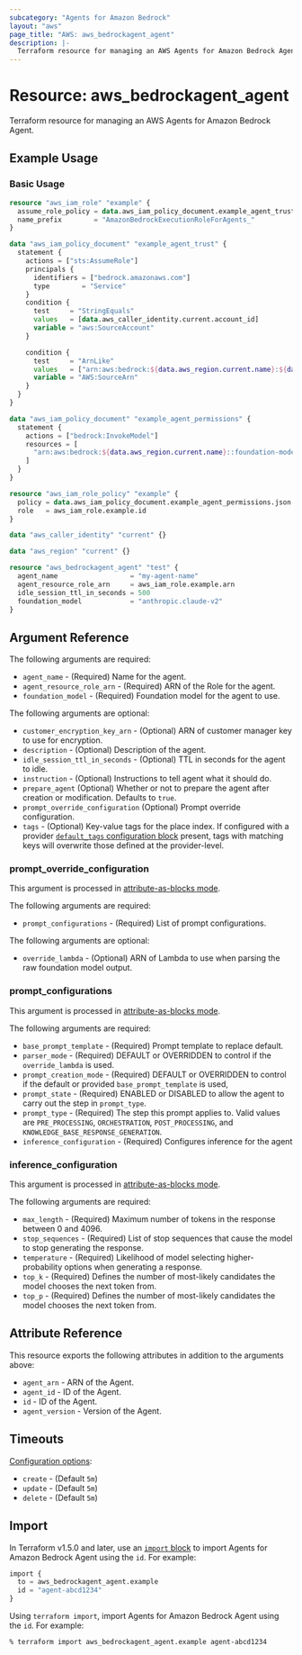 ```yaml
---
subcategory: "Agents for Amazon Bedrock"
layout: "aws"
page_title: "AWS: aws_bedrockagent_agent"
description: |-
  Terraform resource for managing an AWS Agents for Amazon Bedrock Agent.
---
```

# Resource: aws_bedrockagent_agent

Terraform resource for managing an AWS Agents for Amazon Bedrock Agent.

## Example Usage

### Basic Usage

```terraform
resource "aws_iam_role" "example" {
  assume_role_policy = data.aws_iam_policy_document.example_agent_trust.json
  name_prefix        = "AmazonBedrockExecutionRoleForAgents_"
}

data "aws_iam_policy_document" "example_agent_trust" {
  statement {
    actions = ["sts:AssumeRole"]
    principals {
      identifiers = ["bedrock.amazonaws.com"]
      type        = "Service"
    }
    condition {
      test     = "StringEquals"
      values   = [data.aws_caller_identity.current.account_id]
      variable = "aws:SourceAccount"
    }

    condition {
      test     = "ArnLike"
      values   = ["arn:aws:bedrock:${data.aws_region.current.name}:${data.aws_caller_identity.current.account_id}:agent/*"]
      variable = "AWS:SourceArn"
    }
  }
}

data "aws_iam_policy_document" "example_agent_permissions" {
  statement {
    actions = ["bedrock:InvokeModel"]
    resources = [
      "arn:aws:bedrock:${data.aws_region.current.name}::foundation-model/anthropic.claude-v2",
    ]
  }
}

resource "aws_iam_role_policy" "example" {
  policy = data.aws_iam_policy_document.example_agent_permissions.json
  role   = aws_iam_role.example.id
}

data "aws_caller_identity" "current" {}

data "aws_region" "current" {}

resource "aws_bedrockagent_agent" "test" {
  agent_name                  = "my-agent-name"
  agent_resource_role_arn     = aws_iam_role.example.arn
  idle_session_ttl_in_seconds = 500
  foundation_model            = "anthropic.claude-v2"
}
```

## Argument Reference

The following arguments are required:

* `agent_name` - (Required) Name for the agent.
* `agent_resource_role_arn` - (Required) ARN of the Role for the agent.
* `foundation_model` - (Required) Foundation model for the agent to use.

The following arguments are optional:

* `customer_encryption_key_arn` - (Optional) ARN of customer manager key to use for encryption.
* `description` - (Optional) Description of the agent.
* `idle_session_ttl_in_seconds` - (Optional) TTL in seconds for the agent to idle.
* `instruction` - (Optional) Instructions to tell agent what it should do.
* `prepare_agent` (Optional) Whether or not to prepare the agent after creation or modification. Defaults to `true`.
* `prompt_override_configuration` (Optional) Prompt override configuration.
* `tags` - (Optional) Key-value tags for the place index. If configured with a provider [`default_tags` configuration block](https://registry.terraform.io/providers/hashicorp/aws/latest/docs#default_tags-configuration-block) present, tags with matching keys will overwrite those defined at the provider-level.

### prompt_override_configuration

This argument is processed in [attribute-as-blocks mode](https://www.terraform.io/docs/configuration/attr-as-blocks.html).

The following arguments are required:

* `prompt_configurations` - (Required) List of prompt configurations.

The following arguments are optional:

* `override_lambda` - (Optional) ARN of Lambda to use when parsing the raw foundation model output.

### prompt_configurations

This argument is processed in [attribute-as-blocks mode](https://www.terraform.io/docs/configuration/attr-as-blocks.html).

The following arguments are required:

* `base_prompt_template` - (Required) Prompt template to replace default.
* `parser_mode` - (Required) DEFAULT or OVERRIDDEN to control if the `override_lambda` is used.
* `prompt_creation_mode` - (Required) DEFAULT or OVERRIDDEN to control if the default or provided `base_prompt_template` is used,
* `prompt_state` - (Required) ENABLED or DISABLED to allow the agent to carry out the step in `prompt_type`.
* `prompt_type` - (Required) The step this prompt applies to. Valid values are `PRE_PROCESSING`, `ORCHESTRATION`, `POST_PROCESSING`, and `KNOWLEDGE_BASE_RESPONSE_GENERATION`.
* `inference_configuration` - (Required) Configures inference for the agent

### inference_configuration

This argument is processed in [attribute-as-blocks mode](https://www.terraform.io/docs/configuration/attr-as-blocks.html).

The following arguments are required:

* `max_length` - (Required) Maximum number of tokens in the response between 0 and 4096.
* `stop_sequences` - (Required) List of stop sequences that cause the model to stop generating the response.
* `temperature` - (Required) Likelihood of model selecting higher-probability options when generating a response.
* `top_k` - (Required) Defines the number of most-likely candidates the model chooses the next token from.
* `top_p` - (Required) Defines the number of most-likely candidates the model chooses the next token from.

## Attribute Reference

This resource exports the following attributes in addition to the arguments above:

* `agent_arn` - ARN of the Agent.
* `agent_id` - ID of the Agent.
* `id` - ID of the Agent.
* `agent_version` - Version of the Agent.

## Timeouts

[Configuration options](https://developer.hashicorp.com/terraform/language/resources/syntax#operation-timeouts):

* `create` - (Default `5m`)
* `update` - (Default `5m`)
* `delete` - (Default `5m`)

## Import

In Terraform v1.5.0 and later, use an [`import` block](https://developer.hashicorp.com/terraform/language/import) to import Agents for Amazon Bedrock Agent using the `id`. For example:

```terraform
import {
  to = aws_bedrockagent_agent.example
  id = "agent-abcd1234"
}
```

Using `terraform import`, import Agents for Amazon Bedrock Agent using the `id`. For example:

```console
% terraform import aws_bedrockagent_agent.example agent-abcd1234
```
